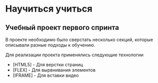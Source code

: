 # Научиться учиться
## Учебный проект первого спринта

В проекте необходимо было сверстать несколько секций,
которые описывали разные подходы к обучению.

Для реализации проекта применялись следующие технологии

- [HTML5] - Для верстки страниц
- [FLEX] - Для вырвнивания элементов
- [IFRAME] - Для вставки видео
